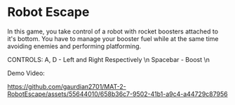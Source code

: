 # Robot Escape

In this game, you take control of a robot with rocket boosters attached to it's bottom.
You have to manage your booster fuel while at the same time avoiding enemies and performing platforming.

CONTROLS:
A, D - Left and Right Respectively \n
Spacebar - Boost \n

Demo Video:

https://github.com/gaurdian2701/MAT-2-RobotEscape/assets/55644010/658b36c7-9502-41b1-a9c4-a44729c87956

